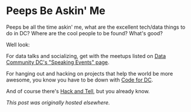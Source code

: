 # Peeps Be Askin' Me



Peeps be all the time askin' me, what&#160;are the excellent tech/data things to do in DC? Where are the cool people to be found? What's good?

Well look:

For data talks and socializing, get with the meetups listed on <a href="http://datacommunitydc.org/blog/speaking-events/">Data Community DC's "Speaking Events" page</a>.

For hanging out and hacking on projects that help the world be more awesome, you know you have to be down with <a href="http://www.meetup.com/Code-for-DC/">Code for DC</a>.

And of course there's <a href="http://dc.hackandtell.org/">Hack and Tell</a>, but you already know.



*This post was originally hosted elsewhere.*
